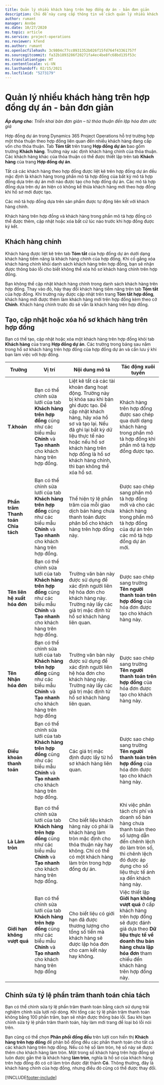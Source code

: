 ```yaml
---
title: Quản lý nhiều khách hàng trên hợp đồng dự án - bản đơn giản
description: Chủ đề này cung cấp thông tin về cách quản lý nhiều khách hàng trên hợp đồng dự án.
author: rumant
manager: Annbe
ms.date: 10/27/2020
ms.topic: article
ms.service: project-operations
ms.reviewer: kfend
ms.author: rumant
ms.openlocfilehash: 3c9804c77cc0931352b026f15fd764f43361757f
ms.sourcegitcommit: fa32b1893286f20271fa4ec4be8fc68bd135f53c
ms.translationtype: HT
ms.contentlocale: vi-VN
ms.lasthandoff: 02/15/2021
ms.locfileid: "5273179"
---
```

# <a name="manage-multiple-customers-on-project-contracts---lite"></a>Quản lý nhiều khách hàng trên hợp đồng dự án - bản đơn giản

_**Áp dụng cho:** Triển khai bản đơn giản – từ thỏa thuận đến lập hóa đơn ước giá_

Hợp đồng dự án trong Dynamics 365 Project Operations hỗ trợ trường hợp một thỏa thuận theo hợp đồng liên quan đến nhiều khách hàng đang cấp vốn cho thỏa thuận. Tab **Tóm tắt** trên trang **Hợp đồng dự án** bao gồm trường **Khách hàng**. Trường này xác định khách hàng chính của thỏa thuận. Các khách hàng khác của thỏa thuận có thể được thiết lập trên tab **Khách hàng** của trang **Hợp đồng dự án**.

Tất cả các khách hàng theo hợp đồng được liệt kê trên hợp đồng dự án đều mặc định là khách hàng trong phần mô tả hợp đồng của bất kỳ mô tả hợp đồng dựa trên dự án mới nào được tạo cho hợp đồng dự án. Các mô tả hợp đồng dựa trên dự án hiện có không kế thừa khách hàng mới theo hợp đồng khi hồ sơ mới được tạo.

Các mô tả hợp đồng dựa trên sản phẩm được tự động liên kết với khách hàng chính.

Khách hàng trên hợp đồng và khách hàng trong phần mô tả hợp đồng có thể được thêm, cập nhật hoặc xóa bất cứ lúc nào trước khi hợp đồng được ký kết.

## <a name="primary-customer"></a>Khách hàng chính

Khách hàng được liệt kê trên tab **Tóm tắt** của hợp đồng dự án dưới dạng khách hàng tiềm năng là khách hàng chính của hợp đồng. Khi cố gắng xóa khách hàng chính khỏi danh sách khách hàng trên hợp đồng, bạn sẽ nhận được thông báo lỗi cho biết không thể xóa hồ sơ khách hàng chính trên hợp đồng.

Bạn không thể cập nhật khách hàng chính trong danh sách khách hàng trên hợp đồng. Thay vào đó, hãy thay đổi khách hàng tiềm năng trên tab **Tóm tắt** của hợp đồng. Khi trường này được cập nhật trên trang **Tóm tắt hợp đồng**, khách hàng mới được thêm làm khách hàng mới trên hợp đồng kèm theo cờ **Chính**. Khách hàng chính trước đó sẽ vẫn là khách hàng trên hợp đồng.

## <a name="create-update-or-delete-a-contract-customer-record"></a>Tạo, cập nhật hoặc xóa hồ sơ khách hàng trên hợp đồng

Bạn có thể tạo, cập nhật hoặc xóa một khách hàng trên hợp đồng khỏi tab **Khách hàng** của trang **Hợp đồng dự án**. Các trường trong bảng sau nằm trong hồ sơ khách hàng trên hợp đồng của hợp đồng dự án và cần lưu ý khi bạn làm việc với hợp đồng.

| Trường | Vị trí | Nội dung mô tả | Tác động xuôi tuyến |
| --- | --- | --- | --- |
| **T.khoản** | Bạn có thể chỉnh sửa lưới của tab **Khách hàng trên hợp đồng** cũng như các biểu mẫu **Chính** và **Tạo nhanh** cho khách hàng trên hợp đồng. | Liệt kê tất cả các tài khoản đang hoạt động. Trường này bị khóa sau khi bản ghi được tạo. Để cập nhật khách hàng, hãy xóa hồ sơ và tạo lại. Nếu đã ghi lại bất kỳ dữ liệu thực tế nào hoặc nếu hồ sơ khách hàng trên hợp đồng là hồ sơ khách hàng chính, thì bạn không thể xóa hồ sơ. | Khách hàng trên hợp đồng được sao chép qua dưới dạng khách hàng trong phần mô tả hợp đồng khi phần mô tả hợp đồng được tạo. |
| **Phần trăm Thanh toán Chia tách** | Bạn có thể chỉnh sửa lưới của tab **Khách hàng trên hợp đồng** cũng như các biểu mẫu **Chính** và **Tạo nhanh** cho khách hàng trên hợp đồng. | Thể hiện tỷ lệ phần trăm của mỗi giao dịch bán hàng chưa thanh toán được phân bổ cho khách hàng trên hợp đồng này. | Được sao chép sang phần mô tả hợp đồng mới và cho các khách hàng trong phần mô tả hợp đồng của dự án trên các mô tả hợp đồng dự án mới. |
| **Tên liên hệ xuất hóa đơn** | Bạn có thể chỉnh sửa lưới của tab **Khách hàng trên hợp đồng** cũng như các biểu mẫu **Chính** và **Tạo nhanh** cho khách hàng trên hợp đồng. | Trường văn bản này được sử dụng để xác định người liên hệ hóa đơn cho khách hàng này. Trường này lấy các giá trị mặc định từ hồ sơ khách hàng liên quan. | Được sao chép sang trường **Tên người thanh toán trên hợp đồng** của hóa đơn được tạo cho khách hàng này. |
| **Tên Nhận hóa đơn** | Bạn có thể chỉnh sửa lưới của tab **Khách hàng trên hợp đồng** cũng như các biểu mẫu **Chính** và **Tạo nhanh** cho khách hàng trên hợp đồng | Trường văn bản này được sử dụng để xác định người liên hệ hóa đơn cho khách hàng này. Trường này lấy các giá trị mặc định từ hồ sơ khách hàng liên quan. | Được sao chép sang trường **Tên người thanh toán trên hợp đồng** của hóa đơn được tạo cho khách hàng này. |
| **Điều khoản thanh toán** | Bạn có thể chỉnh sửa lưới của tab **Khách hàng trên hợp đồng** cũng như các biểu mẫu **Chính** và **Tạo nhanh** cho khách hàng trên hợp đồng. | Các giá trị mặc định được lấy từ hồ sơ khách hàng liên quan. | Được sao chép sang trường **Tên người thanh toán trên hợp đồng** của hóa đơn được tạo cho khách hàng này. |
| **Là Làm tròn** | Bạn có thể chỉnh sửa lưới của tab **Khách hàng trên hợp đồng** cũng như các biểu mẫu **Chính** và **Tạo nhanh** cho khách hàng trên hợp đồng. | Cho biết liệu khách hàng này có phải là khách hàng làm tròn mặc định cho thỏa thuận này hay không. Chỉ có thể có một khách hàng làm tròn trong hợp đồng dự án. | Khi việc phân tách chi phí và doanh số bán hàng chưa thanh toán theo số lượng dẫn đến chênh lệch do làm tròn số, thì chênh lệch đó được áp dụng cho số liệu thực tế ánh xạ đến khách hàng này. |
| **Giới hạn không vượt quá** | Bạn có thể chỉnh sửa lưới của tab **Khách hàng trên hợp đồng** cũng như các biểu mẫu **Chính** và **Tạo nhanh** cho khách hàng trên hợp đồng | Cho biết liệu có giới hạn đã được thương lượng cho tổng số tiền mà khách hàng sẽ được lập hóa đơn cho cam kết này hay không. | Việc thiết lập **Giới hạn không vượt quá** ở cấp khách hàng trên hợp đồng sẽ được đánh giá dựa theo **Dữ liệu thực tế về doanh thu bán hàng chưa lập hóa đơn** tham chiếu đến khách hàng trên hợp đồng này. |

## <a name="edit-billing-split-percentages"></a>Chỉnh sửa tỷ lệ phần trăm thanh toán chia tách

Bạn có thể chỉnh sửa tỷ lệ phần trăm thanh toán bằng cách sử dụng trải nghiệm chỉnh sửa lưới nội dòng. Khi tổng các tỷ lệ phần trăm thanh toán không bằng 100 phần trăm, bạn sẽ nhận được thông báo lỗi. Sau khi bạn chỉnh sửa tỷ lệ phần trăm thanh toán, hãy làm mới trang để loại bỏ lỗi nói trên.

Bạn cũng có thể chọn **Phân phối đồng đều** trên lưới con hiển thị **Khách hàng trên hợp đồng** để phân bổ đồng đều các phần thanh toán cho tất cả các khách hàng trên hợp đồng. Nếu có hệ số làm tròn, hệ số này sẽ được thêm cho khách hàng làm tròn. Một trong số khách hàng trên hợp đồng sẽ luôn được gắn thẻ là khách hàng **làm tròn**, nghĩa là hồ sơ của khách hàng trên hợp đồng đó có cờ làm tròn được đặt thành **Có**. Thông thường, đây là khách hàng chính của hợp đồng, nhưng điều đó cũng có thể được thay đổi.


[!INCLUDE[footer-include](../../includes/footer-banner.md)]